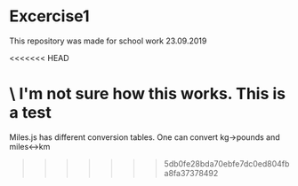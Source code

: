 # Excercise1
This repository was made for school work 23.09.2019

<<<<<<< HEAD


\\ I'm not sure how this works. This is a test
=======
Miles.js has different conversion tables. One can convert kg->pounds and miles<->km
>>>>>>> 5db0fe28bda70ebfe7dc0ed804fba8fa37378492
